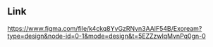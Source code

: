 ## Link

https://www.figma.com/file/k4ckq8YvGzRNvn3AAlF54B/Exoream?type=design&node-id=0-1&mode=design&t=5EZZzwlqMvnPq0gn-0
